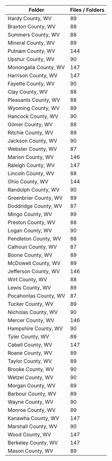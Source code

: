 | Folder                |   Files / Folders |
|-----------------------|-------------------|
| Hardy County, WV      |                89 |
| Braxton County, WV    |                88 |
| Summers County, WV    |                88 |
| Mineral County, WV    |                89 |
| Putnam County, WV     |               144 |
| Upshur County, WV     |                90 |
| Monongalia County, WV |               147 |
| Harrison County, WV   |               147 |
| Fayette County, WV    |                90 |
| Clay County, WV       |                88 |
| Pleasants County, WV  |                88 |
| Wyoming County, WV    |                89 |
| Hancock County, WV    |                90 |
| Gilmer County, WV     |                88 |
| Ritchie County, WV    |                89 |
| Jackson County, WV    |                90 |
| Webster County, WV    |                87 |
| Marion County, WV     |               146 |
| Raleigh County, WV    |               147 |
| Lincoln County, WV    |                88 |
| Ohio County, WV       |               144 |
| Randolph County, WV   |                90 |
| Greenbrier County, WV |                89 |
| Doddridge County, WV  |                87 |
| Mingo County, WV      |                89 |
| Preston County, WV    |                88 |
| Logan County, WV      |                90 |
| Pendleton County, WV  |                88 |
| Calhoun County, WV    |                87 |
| Boone County, WV      |                89 |
| McDowell County, WV   |                89 |
| Jefferson County, WV  |               146 |
| Wirt County, WV       |                88 |
| Lewis County, WV      |                89 |
| Pocahontas County, WV |                87 |
| Tucker County, WV     |                89 |
| Nicholas County, WV   |                90 |
| Mercer County, WV     |               146 |
| Hampshire County, WV  |                90 |
| Tyler County, WV      |                89 |
| Cabell County, WV     |               147 |
| Roane County, WV      |                89 |
| Taylor County, WV     |                89 |
| Brooke County, WV     |                90 |
| Wetzel County, WV     |                90 |
| Morgan County, WV     |                89 |
| Barbour County, WV    |                89 |
| Wayne County, WV      |                90 |
| Monroe County, WV     |                89 |
| Kanawha County, WV    |               147 |
| Marshall County, WV   |                90 |
| Wood County, WV       |               147 |
| Berkeley County, WV   |               147 |
| Mason County, WV      |                89 |